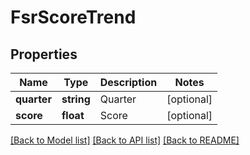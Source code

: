 # FsrScoreTrend

## Properties
Name | Type | Description | Notes
------------ | ------------- | ------------- | -------------
**quarter** | **string** | Quarter | [optional] 
**score** | **float** | Score | [optional] 

[[Back to Model list]](../README.md#documentation-for-models) [[Back to API list]](../README.md#documentation-for-api-endpoints) [[Back to README]](../README.md)



